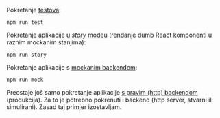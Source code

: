 Pokretanje [testova](./test):

```
npm run test
```


Pokretanje aplikacije [u _story_ modeu](./src/story.jsx) (rendanje dumb React komponenti u raznim mockanim stanjima):

```
npm run story
```


Pokretanje aplikacije s [mockanim backendom](./src/api/backend):

```
npm run mock
```

Preostaje još samo pokretanje aplikacije [s pravim (http) backendom](./src/api/backend) (produkcija). Za to je potrebno pokrenuti i backend (http server, stvarni ili simulirani). Zasad taj primjer izostavljam.

